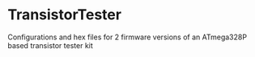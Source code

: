 # TransistorTester
Configurations and hex files for 2 firmware versions of an ATmega328P based transistor tester kit
